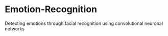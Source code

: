 # Emotion-Recognition
Detecting emotions through facial recognition using convolutional neuronal networks
